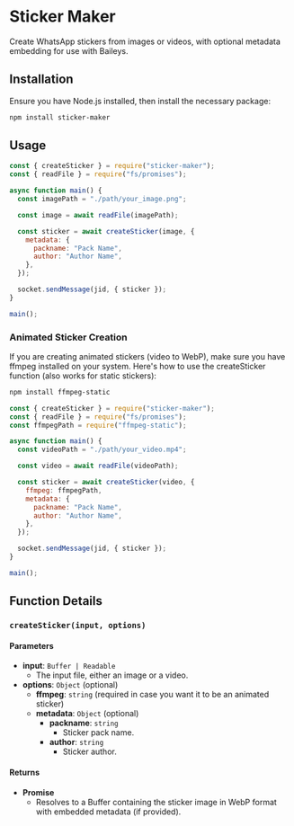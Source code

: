 # Sticker Maker

Create WhatsApp stickers from images or videos, with optional metadata embedding for use with Baileys.

## Installation

Ensure you have Node.js installed, then install the necessary package:

```bash
npm install sticker-maker
```

## Usage

```javascript
const { createSticker } = require("sticker-maker");
const { readFile } = require("fs/promises");

async function main() {
  const imagePath = "./path/your_image.png";

  const image = await readFile(imagePath);

  const sticker = await createSticker(image, {
    metadata: {
      packname: "Pack Name",
      author: "Author Name",
    },
  });

  socket.sendMessage(jid, { sticker });
}

main();
```

### Animated Sticker Creation

If you are creating animated stickers (video to WebP), make sure you have ffmpeg installed on your system. Here's how to use the createSticker function (also works for static stickers):

```bash
npm install ffmpeg-static
```

```javascript
const { createSticker } = require("sticker-maker");
const { readFile } = require("fs/promises");
const ffmpegPath = require("ffmpeg-static");

async function main() {
  const videoPath = "./path/your_video.mp4";

  const video = await readFile(videoPath);

  const sticker = await createSticker(video, {
    ffmpeg: ffmpegPath,
    metadata: {
      packname: "Pack Name",
      author: "Author Name",
    },
  });

  socket.sendMessage(jid, { sticker });
}

main();
```

## Function Details

### `createSticker(input, options)`

#### Parameters

- **input**: `Buffer | Readable`
  - The input file, either an image or a video.
- **options**: `Object` (optional)
  - **ffmpeg**: `string` (required in case you want it to be an animated sticker)
  - **metadata**: `Object` (optional)
    - **packname**: `string`
      - Sticker pack name.
    - **author**: `string`
      - Sticker author.

#### Returns

- **Promise<Buffer>**
  - Resolves to a Buffer containing the sticker image in WebP format with embedded metadata (if provided).
